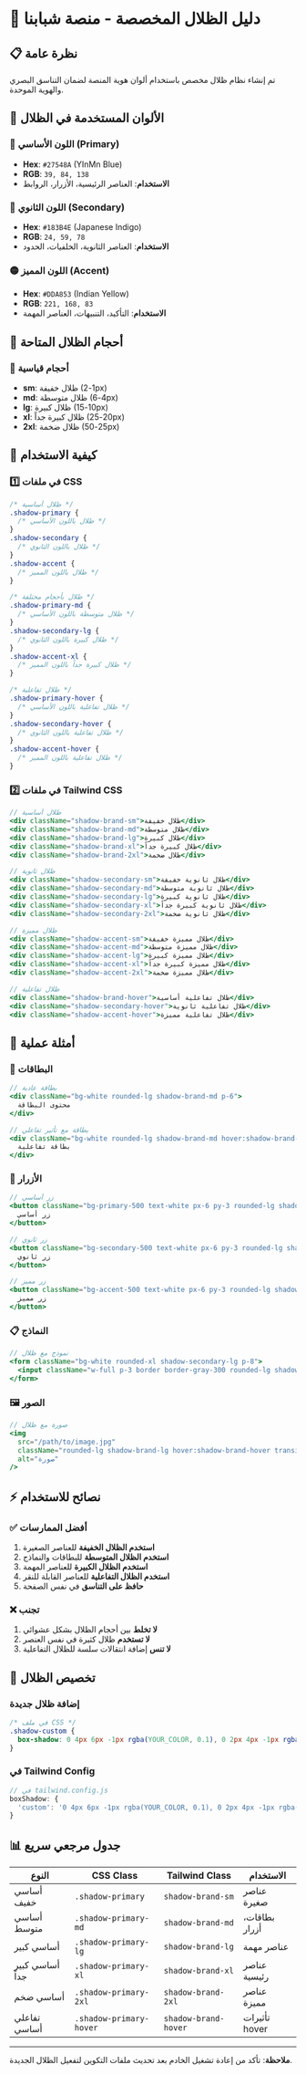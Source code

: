 # 🎨 دليل الظلال المخصصة - منصة شبابنا

## 📋 نظرة عامة

تم إنشاء نظام ظلال مخصص باستخدام ألوان هوية المنصة لضمان التناسق البصري والهوية الموحدة.

## 🌈 الألوان المستخدمة في الظلال

### 🔵 اللون الأساسي (Primary)

- **Hex**: `#27548A` (YInMn Blue)
- **RGB**: `39, 84, 138`
- **الاستخدام**: العناصر الرئيسية، الأزرار، الروابط

### 🔷 اللون الثانوي (Secondary)

- **Hex**: `#183B4E` (Japanese Indigo)
- **RGB**: `24, 59, 78`
- **الاستخدام**: العناصر الثانوية، الخلفيات، الحدود

### 🟡 اللون المميز (Accent)

- **Hex**: `#DDA853` (Indian Yellow)
- **RGB**: `221, 168, 83`
- **الاستخدام**: التأكيد، التنبيهات، العناصر المهمة

## 🎯 أحجام الظلال المتاحة

### 📏 أحجام قياسية

- **sm**: ظلال خفيفة (1-2px)
- **md**: ظلال متوسطة (4-6px)
- **lg**: ظلال كبيرة (10-15px)
- **xl**: ظلال كبيرة جداً (20-25px)
- **2xl**: ظلال ضخمة (25-50px)

## 🚀 كيفية الاستخدام

### 1️⃣ في ملفات CSS

```css
/* ظلال أساسية */
.shadow-primary {
  /* ظلال باللون الأساسي */
}
.shadow-secondary {
  /* ظلال باللون الثانوي */
}
.shadow-accent {
  /* ظلال باللون المميز */
}

/* ظلال بأحجام مختلفة */
.shadow-primary-md {
  /* ظلال متوسطة باللون الأساسي */
}
.shadow-secondary-lg {
  /* ظلال كبيرة باللون الثانوي */
}
.shadow-accent-xl {
  /* ظلال كبيرة جداً باللون المميز */
}

/* ظلال تفاعلية */
.shadow-primary-hover {
  /* ظلال تفاعلية باللون الأساسي */
}
.shadow-secondary-hover {
  /* ظلال تفاعلية باللون الثانوي */
}
.shadow-accent-hover {
  /* ظلال تفاعلية باللون المميز */
}
```

### 2️⃣ في ملفات Tailwind CSS

```jsx
// ظلال أساسية
<div className="shadow-brand-sm">ظلال خفيفة</div>
<div className="shadow-brand-md">ظلال متوسطة</div>
<div className="shadow-brand-lg">ظلال كبيرة</div>
<div className="shadow-brand-xl">ظلال كبيرة جداً</div>
<div className="shadow-brand-2xl">ظلال ضخمة</div>

// ظلال ثانوية
<div className="shadow-secondary-sm">ظلال ثانوية خفيفة</div>
<div className="shadow-secondary-md">ظلال ثانوية متوسطة</div>
<div className="shadow-secondary-lg">ظلال ثانوية كبيرة</div>
<div className="shadow-secondary-xl">ظلال ثانوية كبيرة جداً</div>
<div className="shadow-secondary-2xl">ظلال ثانوية ضخمة</div>

// ظلال مميزة
<div className="shadow-accent-sm">ظلال مميزة خفيفة</div>
<div className="shadow-accent-md">ظلال مميزة متوسطة</div>
<div className="shadow-accent-lg">ظلال مميزة كبيرة</div>
<div className="shadow-accent-xl">ظلال مميزة كبيرة جداً</div>
<div className="shadow-accent-2xl">ظلال مميزة ضخمة</div>

// ظلال تفاعلية
<div className="shadow-brand-hover">ظلال تفاعلية أساسية</div>
<div className="shadow-secondary-hover">ظلال تفاعلية ثانوية</div>
<div className="shadow-accent-hover">ظلال تفاعلية مميزة</div>
```

## 📱 أمثلة عملية

### 🎨 البطاقات

```jsx
// بطاقة عادية
<div className="bg-white rounded-lg shadow-brand-md p-6">
  محتوى البطاقة
</div>

// بطاقة مع تأثير تفاعلي
<div className="bg-white rounded-lg shadow-brand-md hover:shadow-brand-hover transition-shadow duration-300 p-6">
  بطاقة تفاعلية
</div>
```

### 🔘 الأزرار

```jsx
// زر أساسي
<button className="bg-primary-500 text-white px-6 py-3 rounded-lg shadow-brand-md hover:shadow-brand-hover transition-all duration-300">
  زر أساسي
</button>

// زر ثانوي
<button className="bg-secondary-500 text-white px-6 py-3 rounded-lg shadow-secondary-md hover:shadow-secondary-hover transition-all duration-300">
  زر ثانوي
</button>

// زر مميز
<button className="bg-accent-500 text-white px-6 py-3 rounded-lg shadow-accent-md hover:shadow-accent-hover transition-all duration-300">
  زر مميز
</button>
```

### 📋 النماذج

```jsx
// نموذج مع ظلال
<form className="bg-white rounded-xl shadow-secondary-lg p-8">
  <input className="w-full p-3 border border-gray-300 rounded-lg shadow-accent-sm focus:shadow-accent-md transition-shadow duration-300" />
</form>
```

### 🖼️ الصور

```jsx
// صورة مع ظلال
<img
  src="/path/to/image.jpg"
  className="rounded-lg shadow-brand-lg hover:shadow-brand-hover transition-shadow duration-300"
  alt="صورة"
/>
```

## ⚡ نصائح للاستخدام

### ✅ أفضل الممارسات

1. **استخدم الظلال الخفيفة** للعناصر الصغيرة
2. **استخدم الظلال المتوسطة** للبطاقات والنماذج
3. **استخدم الظلال الكبيرة** للعناصر المهمة
4. **استخدم الظلال التفاعلية** للعناصر القابلة للنقر
5. **حافظ على التناسق** في نفس الصفحة

### ❌ تجنب

1. **لا تخلط** بين أحجام الظلال بشكل عشوائي
2. **لا تستخدم** ظلال كثيرة في نفس العنصر
3. **لا تنس** إضافة انتقالات سلسة للظلال التفاعلية

## 🔧 تخصيص الظلال

### إضافة ظلال جديدة

```css
/* في ملف CSS */
.shadow-custom {
  box-shadow: 0 4px 6px -1px rgba(YOUR_COLOR, 0.1), 0 2px 4px -1px rgba(YOUR_COLOR, 0.06);
}
```

### في Tailwind Config

```js
// في tailwind.config.js
boxShadow: {
  'custom': '0 4px 6px -1px rgba(YOUR_COLOR, 0.1), 0 2px 4px -1px rgba(YOUR_COLOR, 0.06)',
}
```

## 📊 جدول مرجعي سريع

| النوع           | CSS Class               | Tailwind Class       | الاستخدام     |
| --------------- | ----------------------- | -------------------- | ------------- |
| أساسي خفيف      | `.shadow-primary`       | `shadow-brand-sm`    | عناصر صغيرة   |
| أساسي متوسط     | `.shadow-primary-md`    | `shadow-brand-md`    | بطاقات، أزرار |
| أساسي كبير      | `.shadow-primary-lg`    | `shadow-brand-lg`    | عناصر مهمة    |
| أساسي كبير جداً | `.shadow-primary-xl`    | `shadow-brand-xl`    | عناصر رئيسية  |
| أساسي ضخم       | `.shadow-primary-2xl`   | `shadow-brand-2xl`   | عناصر مميزة   |
| تفاعلي أساسي    | `.shadow-primary-hover` | `shadow-brand-hover` | تأثيرات hover |

---

**ملاحظة**: تأكد من إعادة تشغيل الخادم بعد تحديث ملفات التكوين لتفعيل الظلال الجديدة.
